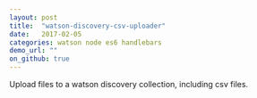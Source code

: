 ```yaml
---
layout: post
title:  "watson-discovery-csv-uploader"
date:   2017-02-05
categories: watson node es6 handlebars
demo_url: ""
on_github: true
---
```


Upload files to a watson discovery collection, including csv files.

<!-- end -->
